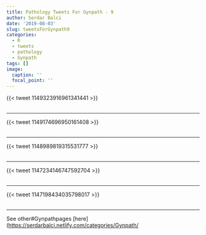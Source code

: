 ```yaml
---
title: Pathology Tweets For Gynpath - 9
author: Serdar Balci
date: '2019-08-03'
slug: tweetsForGynpath9
categories:
  - R
  - tweets
  - pathology
  - Gynpath
tags: []
image:
  caption: ''
  focal_point: ''
---
```



{{< tweet 1149323916961341441 >}}
<br>
<br>
<hr>
{{< tweet 1149174696950161408 >}}
<br>
<br>
<hr>
{{< tweet 1148989819315531777 >}}
<br>
<br>
<hr>
{{< tweet 1147234146747592704 >}}
<br>
<br>
<hr>
{{< tweet 1147198434035798017 >}}
<br>
<br>
<hr>


See other#Gynpathpages [here](https://serdarbalci.netlify.com/categories/Gynpath/
